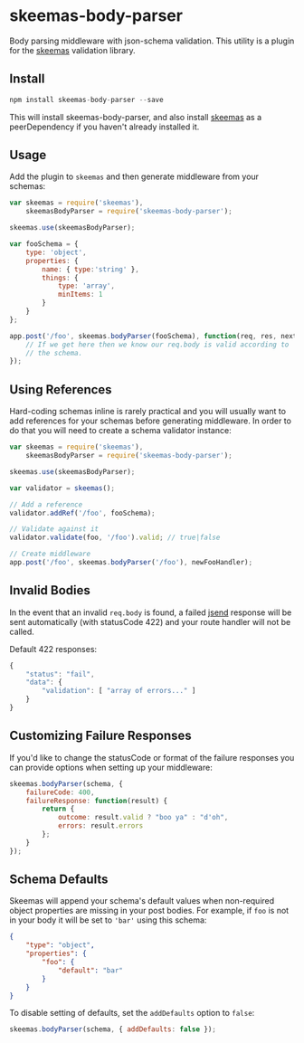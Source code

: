 # skeemas-body-parser
Body parsing middleware with json-schema validation. This utility is a plugin for the [skeemas](https://github.com/Prestaul/skeemas) validation library.

## Install
```js
npm install skeemas-body-parser --save
```

This will install skeemas-body-parser, and also install [skeemas](https://github.com/Prestaul/skeemas) as a peerDependency if you haven't already installed it.

## Usage
Add the plugin to `skeemas` and then generate middleware from your schemas:
```js
var skeemas = require('skeemas'),
    skeemasBodyParser = require('skeemas-body-parser');

skeemas.use(skeemasBodyParser);

var fooSchema = {
    type: 'object',
    properties: {
        name: { type:'string' },
        things: { 
            type: 'array',
            minItems: 1
        }
    }
};

app.post('/foo', skeemas.bodyParser(fooSchema), function(req, res, next) {
    // If we get here then we know our req.body is valid according to 
    // the schema.
});
```

## Using References
Hard-coding schemas inline is rarely practical and you will usually want to add references for your schemas before generating middleware. In order to do that you will need to create a schema validator instance:

```js
var skeemas = require('skeemas'),
    skeemasBodyParser = require('skeemas-body-parser');

skeemas.use(skeemasBodyParser);

var validator = skeemas();

// Add a reference
validator.addRef('/foo', fooSchema);

// Validate against it
validator.validate(foo, '/foo').valid; // true|false

// Create middleware
app.post('/foo', skeemas.bodyParser('/foo'), newFooHandler);
```

## Invalid Bodies
In the event that an invalid `req.body` is found, a failed [jsend](http://labs.omniti.com/labs/jsend) response will be sent automatically (with statusCode 422) and your route handler will not be called.

Default 422 responses:
```js
{
    "status": "fail",
    "data": {
        "validation": [ "array of errors..." ]
    }
}
```

## Customizing Failure Responses
If you'd like to change the statusCode or format of the failure responses you can provide options when setting up your middleware:

```js
skeemas.bodyParser(schema, {
    failureCode: 400,
    failureResponse: function(result) {
        return {
            outcome: result.valid ? "boo ya" : "d'oh",
            errors: result.errors
        };
    }
});
```

## Schema Defaults
Skeemas will append your schema's default values when non-required object properties are missing in your post bodies. For example, if `foo` is not in your body it will be set to `'bar'` using this schema:

```json
{
    "type": "object",
    "properties": {
        "foo": {
            "default": "bar"
        }
    }
}
```

To disable setting of defaults, set the `addDefaults` option to `false`:

```js
skeemas.bodyParser(schema, { addDefaults: false });
```
